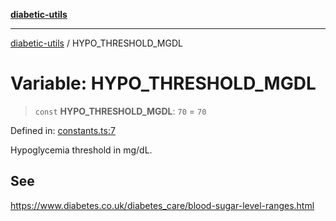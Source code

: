 [**diabetic-utils**](../README.md)

***

[diabetic-utils](../globals.md) / HYPO\_THRESHOLD\_MGDL

# Variable: HYPO\_THRESHOLD\_MGDL

> `const` **HYPO\_THRESHOLD\_MGDL**: `70` = `70`

Defined in: [constants.ts:7](https://github.com/marklearst/diabetic-utils/blob/eb1ce0a8bb58eaa6c7bbfdb97ff24106b8893a34/src/constants.ts#L7)

Hypoglycemia threshold in mg/dL.

## See

https://www.diabetes.co.uk/diabetes_care/blood-sugar-level-ranges.html
